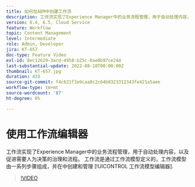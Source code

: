 ```yaml
---
title: 如何在AEM中创建工作流
description: 工作流实现了Experience Manager中的业务流程管理，用于自动处理内容，以及促进需要人为决策的治理和流程。
version: 6.4, 6.5, Cloud Service
feature: Workflow
topic: Content Management
level: Intermediate
role: Admin, Developer
jira: KT-657
doc-type: Feature Video
exl-id: 8ec12629-3acd-4958-b25c-0ae0b97ce244
last-substantial-update: 2022-08-10T00:00:00Z
thumbnail: KT-657.jpg
duration: 433
source-git-commit: f4c621f3a9caa8c2c64b8323312343fe421a5aee
workflow-type: tm+mt
source-wordcount: '87'
ht-degree: 0%

---
```


# 使用工作流编辑器

工作流实现了Experience Manager中的业务流程管理，用于自动处理内容，以及促进需要人为决策的治理和流程。 工作流是通过工作流模型定义的，工作流模型由一系列步骤组成，并在中创建和管理 [!UICONTROL 工作流模型编辑器].

>[!VIDEO](https://video.tv.adobe.com/v/22201?quality=12&learn=on)

